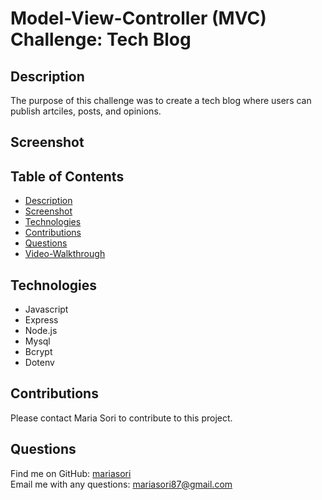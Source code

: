# Model-View-Controller (MVC) Challenge: Tech Blog


## Description
The purpose of this challenge was to create a tech blog where users can publish artciles, posts, and opinions.  

## Screenshot

## Table of Contents
- [Description](#description)
- [Screenshot](#screenshot) 
- [Technologies](#technologies)
- [Contributions](#contributions)
- [Questions](#questions)
- [Video-Walkthrough](#video-walkthrough)

## Technologies
- Javascript
- Express
- Node.js
- Mysql
- Bcrypt
- Dotenv

## Contributions
Please contact Maria Sori to contribute to this project.

## Questions
Find me on GitHub: [mariasori](https://github.com/mariasori)
<br />
Email me with any questions: [mariasori87@gmail.com](mailto:mariasori87@gmail.com)
